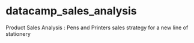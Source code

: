 # datacamp_sales_analysis
Product Sales Analysis : Pens and Printers sales strategy for a new line of stationery

